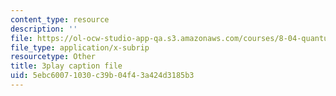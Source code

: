 ```yaml
---
content_type: resource
description: ''
file: https://ol-ocw-studio-app-qa.s3.amazonaws.com/courses/8-04-quantum-physics-i-spring-2016/5ebc60071030c39b04f43a424d3185b3_GyukKStk6Ls.srt
file_type: application/x-subrip
resourcetype: Other
title: 3play caption file
uid: 5ebc6007-1030-c39b-04f4-3a424d3185b3
---
```

